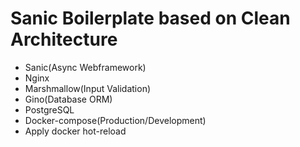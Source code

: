 # Sanic Boilerplate based on Clean Architecture

- Sanic(Async Webframework) 
- Nginx
- Marshmallow(Input Validation)
- Gino(Database ORM)
- PostgreSQL
- Docker-compose(Production/Development)
- Apply docker hot-reload